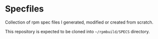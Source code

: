 # Specfiles

Collection of rpm spec files I generated, modified or created from scratch.

This repository is expected to be cloned into `~/rpmbuild/SPECS` directory.
